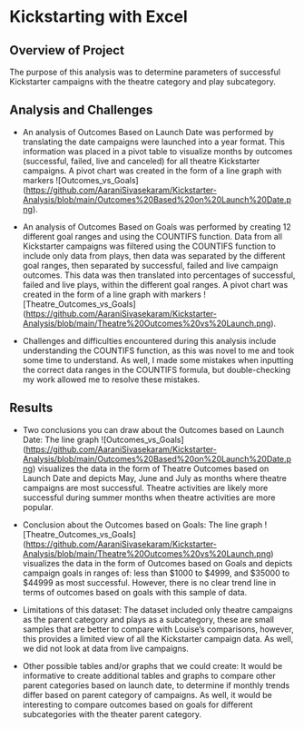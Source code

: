 # Kickstarting with Excel

## Overview of Project

The purpose of this analysis was to determine parameters of successful Kickstarter campaigns with the theatre category and play subcategory. 

## Analysis and Challenges

- An analysis of Outcomes Based on Launch Date was performed by translating the date campaigns were launched into a year format. This information was placed in a pivot table to visualize months by outcomes (successful, failed, live and canceled) for all theatre Kickstarter campaigns. A pivot chart was created in the form of a line graph with markers ![Outcomes_vs_Goals] (https://github.com/AaraniSivasekaram/Kickstarter-Analysis/blob/main/Outcomes%20Based%20on%20Launch%20Date.png).

- An analysis of Outcomes Based on Goals was performed by creating 12 different goal ranges and using the COUNTIFS function. Data from all Kickstarter campaigns was filtered using the COUNTIFS function to include only data from plays, then data was separated by the different goal ranges, then separated by successful, failed and live campaign outcomes. This data was then translated into percentages of successful, failed and live plays, within the different goal ranges. A pivot chart was created in the form of a line graph with markers ![Theatre_Outcomes_vs_Goals] (https://github.com/AaraniSivasekaram/Kickstarter-Analysis/blob/main/Theatre%20Outcomes%20vs%20Launch.png). 

- Challenges and difficulties encountered during this analysis include understanding the COUNTIFS function, as this was novel to me and took some time to understand. As well, I made some mistakes when inputting the correct data ranges in the COUNTIFS formula, but double-checking my work allowed me to resolve these mistakes.  

## Results

- Two conclusions you can draw about the Outcomes based on Launch Date: The line graph ![Outcomes_vs_Goals] (https://github.com/AaraniSivasekaram/Kickstarter-Analysis/blob/main/Outcomes%20Based%20on%20Launch%20Date.png) visualizes the data in the form of Theatre Outcomes based on Launch Date and depicts May, June and July as months where theatre campaigns are most successful. Theatre activities are likely more successful during summer months when theatre activities are more popular. 

- Conclusion about the Outcomes based on Goals: The line graph ![Theatre_Outcomes_vs_Goals] (https://github.com/AaraniSivasekaram/Kickstarter-Analysis/blob/main/Theatre%20Outcomes%20vs%20Launch.png) visualizes the data in the form of Outcomes based on Goals and depicts campaign goals in ranges of: less than $1000 to $4999, and $35000 to $44999 as most successful. However, there is no clear trend line in terms of outcomes based on goals with this sample of data.

- Limitations of this dataset: The dataset included only theatre campaigns as the parent category and plays as a subcategory, these are small samples that are better to compare with Louise’s comparisons, however, this provides a limited view of all the Kickstarter campaign data. As well, we did not look at data from live campaigns. 

- Other possible tables and/or graphs that we could create: It would be informative to create additional tables and graphs to compare other parent categories based on launch date, to determine if monthly trends differ based on parent category of campaigns. As well, it would be interesting to compare outcomes based on goals for different subcategories with the theater parent category.
